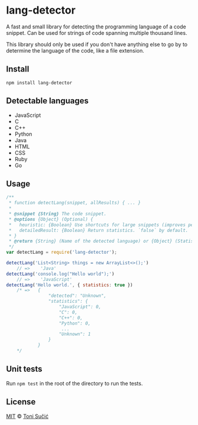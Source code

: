 lang-detector
=====
A fast and small library for detecting the programming language of a code snippet. 
Can be used for strings of code spanning multiple thousand lines.

This library should only be used if you don't have anything else to go by to determine the language of the code, like a file extension.

## Install
```Shell
npm install lang-detector
```

## Detectable languages
* JavaScript
* C
* C++
* Python
* Java
* HTML
* CSS
* Ruby
* Go

## Usage
```JavaScript
/**
 * function detectLang(snippet, allResults) { ... }
 *
 * @snippet {String} The code snippet.
 * @options {Object} (Optional) {
 *   heuristic: {Boolean} Use shortcuts for large snippets (improves performance). `true` by default.
 *   detailedResult: {Boolean} Return statistics. `false` by default.
 * }
 * @return {String} (Name of the detected language) or {Object} (Statistics).
 */
var detectLang = require('lang-detector');

detectLang('List<String> things = new ArrayList<>();')
    // =>    'Java'
detectLang('console.log("Hello world");')
    // =>    'JavaScript'
detectLang('Hello world.', { statistics: true })
    /* =>   {
                "detected": "Unknown",
                "statistics": {
                    "JavaScript": 0,
                    "C": 0,
                    "C++": 0,
                    "Python": 0,
                     ...
                    "Unknown": 1
                }
            } 
    */
```

## Unit tests
Run `npm test` in the root of the directory to run the tests.

## License
<a href="https://tldrlegal.com/license/mit-license" target="_blank">MIT</a> © <a href="https://github.com/ts95/" target="_blank">Toni Sučić</a>